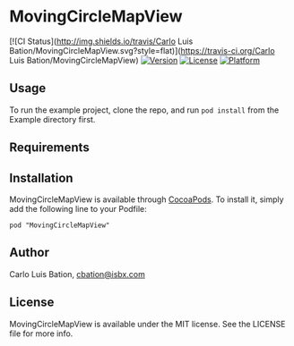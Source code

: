# MovingCircleMapView

[![CI Status](http://img.shields.io/travis/Carlo Luis Bation/MovingCircleMapView.svg?style=flat)](https://travis-ci.org/Carlo Luis Bation/MovingCircleMapView)
[![Version](https://img.shields.io/cocoapods/v/MovingCircleMapView.svg?style=flat)](http://cocoadocs.org/docsets/MovingCircleMapView)
[![License](https://img.shields.io/cocoapods/l/MovingCircleMapView.svg?style=flat)](http://cocoadocs.org/docsets/MovingCircleMapView)
[![Platform](https://img.shields.io/cocoapods/p/MovingCircleMapView.svg?style=flat)](http://cocoadocs.org/docsets/MovingCircleMapView)

## Usage

To run the example project, clone the repo, and run `pod install` from the Example directory first.

## Requirements

## Installation

MovingCircleMapView is available through [CocoaPods](http://cocoapods.org). To install
it, simply add the following line to your Podfile:

    pod "MovingCircleMapView"

## Author

Carlo Luis Bation, cbation@isbx.com

## License

MovingCircleMapView is available under the MIT license. See the LICENSE file for more info.

